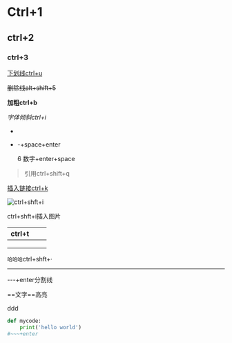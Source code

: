 # Ctrl+1

## ctrl+2

### ctrl+3

<u>下划线ctrl+u</u>

~~删除线alt+shift+5~~

**加粗ctrl+b**

*字体倾斜ctrl+i*

- 
- -+space+enter

 

  

  6 数字+enter+space

> 引用ctrl+shift+q

[插入链接ctrl+k](https://blog.csdn.net/cris_zz/article/details/82919401)

![ctrl+shft+i](C:\Users\11378\Desktop\方格纸.jpg)

ctrl+shft+i插入图片

| ctrl+t |      |      |
| ------ | ---- | ---- |
|        |      |      |
|        |      |      |
|        |      |      |



`哈哈哈`ctrl+shft+·

---

---+enter分割线

==文字==高亮

ddd

~~~python
def mycode:
    print('hello world')
#~~~+enter
~~~

